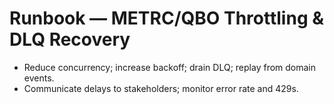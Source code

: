 # Runbook — METRC/QBO Throttling & DLQ Recovery
- Reduce concurrency; increase backoff; drain DLQ; replay from domain events.
- Communicate delays to stakeholders; monitor error rate and 429s.
